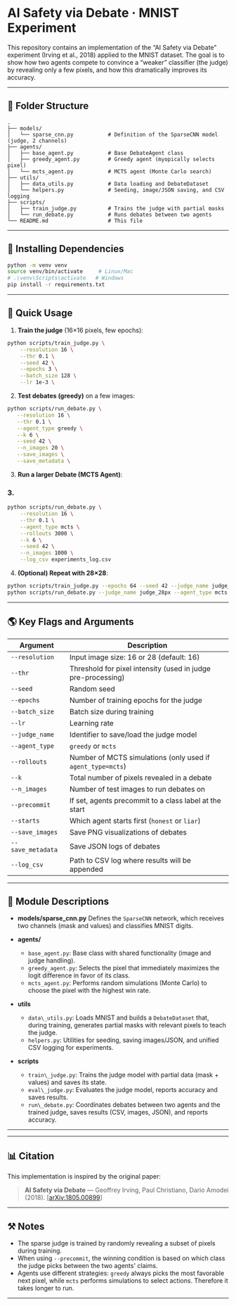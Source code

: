# AI Safety via Debate · MNIST Experiment

This repository contains an implementation of the “AI Safety via Debate” experiment
(Irving et al., 2018) applied to the MNIST dataset. The goal is to show how two agents
compete to convince a “weaker” classifier (the judge) by revealing only a few
pixels, and how this dramatically improves its accuracy.

---

## 📁 Folder Structure

```
.
├── models/
│   └── sparse_cnn.py           # Definition of the SparseCNN model (judge, 2 channels)
├── agents/
│   ├── base_agent.py           # Base DebateAgent class
│   ├── greedy_agent.py         # Greedy agent (myopically selects pixel)
│   └── mcts_agent.py           # MCTS agent (Monte Carlo search)
├── utils/
│   ├── data_utils.py           # Data loading and DebateDataset
│   └── helpers.py              # Seeding, image/JSON saving, and CSV logging
├── scripts/
│   ├── train_judge.py          # Trains the judge with partial masks
│   └── run_debate.py           # Runs debates between two agents
└── README.md                   # This file
```

---

## 🔧 Installing Dependencies

```bash
python -m venv venv
source venv/bin/activate     # Linux/Mac
# .\venv\Scripts\activate   # Windows
pip install -r requirements.txt
```

---

## 🚀 Quick Usage

1. **Train the judge** (16×16 pixels, few epochs):

```bash
python scripts/train_judge.py \
    --resolution 16 \
    --thr 0.1 \
    --seed 42 \
    --epochs 3 \
    --batch_size 128 \
    --lr 1e-3 \
```


2. **Test debates (greedy)** on a few images:

 ```bash
python scripts/run_debate.py \
    --resolution 16 \
    --thr 0.1 \
    --agent_type greedy \
    --k 6 \
    --seed 42 \
    --n_images 20 \
    --save_images \
    --save_metadata \
```

3. **Run a larger Debate (MCTS Agent)**:

### 3. 
```bash
python scripts/run_debate.py \
    --resolution 16 \
    --thr 0.1 \
    --agent_type mcts \
    --rollouts 3000 \
    --k 6 \
    --seed 42 \
    --n_images 1000 \
    --log_csv experiments_log.csv
```

4. **(Optional) Repeat with 28×28**:

```bash
python scripts/train_judge.py --epochs 64 --seed 42 --judge_name judge_28px
python scripts/run_debate.py --judge_name judge_28px --agent_type mcts --rollouts 10000 --k 6 --seed 42 --n_images 10000
```

---

## 🌎 Key Flags and Arguments

| Argument         | Description                                                                 |
|------------------|-----------------------------------------------------------------------------|
| `--resolution`   | Input image size: 16 or 28 (default: 16)                                     |
| `--thr`          | Threshold for pixel intensity (used in judge pre-processing)                 |
| `--seed`         | Random seed                                                                  |
| `--epochs`       | Number of training epochs for the judge                                     |
| `--batch_size`   | Batch size during training                                                   |
| `--lr`           | Learning rate                                                                |
| `--judge_name`   | Identifier to save/load the judge model                                     |
| `--agent_type`   | `greedy` or `mcts`                                                           |
| `--rollouts`     | Number of MCTS simulations (only used if `agent_type=mcts`)                |
| `--k`            | Total number of pixels revealed in a debate                                 |
| `--n_images`     | Number of test images to run debates on                                     |
| `--precommit`    | If set, agents precommit to a class label at the start                      |
| `--starts`       | Which agent starts first (`honest` or `liar`)                               |
| `--save_images`  | Save PNG visualizations of debates                                          |
| `--save_metadata`| Save JSON logs of debates                                                   |
| `--log_csv`      | Path to CSV log where results will be appended    

---

## 📄 Module Descriptions

* **models/sparse\_cnn.py**
  Defines the `SparseCNN` network, which receives two channels (mask and values) and classifies MNIST digits.

* **agents/**

  * `base_agent.py`: Base class with shared functionality (image and judge handling).
  * `greedy_agent.py`: Selects the pixel that immediately maximizes the logit difference in favor of its class.
  * `mcts_agent.py`: Performs random simulations (Monte Carlo) to choose the pixel with the highest win rate.

* **utils**

  * `data\_utils.py`: Loads MNIST and builds a `DebateDataset` that, during training, generates partial masks with relevant pixels to teach the judge.
  * `helpers.py`: Utilities for seeding, saving images/JSON, and unified CSV logging for experiments.

* **scripts**
  * `train\_judge.py`: Trains the judge model with partial data (mask + values) and saves its state.
  * `eval\_judge.py`: Evaluates the judge model, reports accuracy and saves results.
  * `run\_debate.py`: Coordinates debates between two agents and the trained judge, saves results (CSV, images, JSON), and reports accuracy.

---

---

## 📊 Citation
This implementation is inspired by the original paper:
> **AI Safety via Debate** — Geoffrey Irving, Paul Christiano, Dario Amodei (2018). [[arXiv:1805.00899](https://arxiv.org/abs/1805.00899)]

---

## ⚒️ Notes
- The sparse judge is trained by randomly revealing a subset of pixels during training.
- When using `--precommit`, the winning condition is based on which class the judge picks between the two agents' claims.
- Agents use different strategies: `greedy` always picks the most favorable next pixel, while `mcts` performs simulations to select actions. Therefore it takes longer to run.

---
